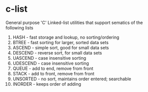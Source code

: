 # c-list
General purpose 'C' Linked-list utilities that support sematics of the following lists
  
  1. HASH - fast storage and lookup, no sorting/ordering
  1. BTREE - fast sorting for larger, sorted data sets
  1. ASCEND - simple sort, good for small data sets
  1. DESCEND - reverse sort, for small data sets
  1. UASCEND - case insensitive sorting
  1. UDESCEND - case insensitive sorting
  1. QUEUE - add to end, remove from front
  1. STACK - add to front, remove from front
  1. UNSORTED - no sort, maintains order entered; searchable
  1. INORDER - keeps order of adding
